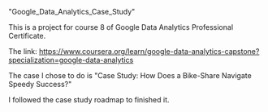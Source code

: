 "Google_Data_Analytics_Case_Study"

This is a project for course 8 of Google Data Analytics Professional Certificate.

The link: https://www.coursera.org/learn/google-data-analytics-capstone?specialization=google-data-analytics

The case I chose to do is "Case Study: How Does a Bike-Share Navigate Speedy Success?"

I followed the case study roadmap to finished it.
